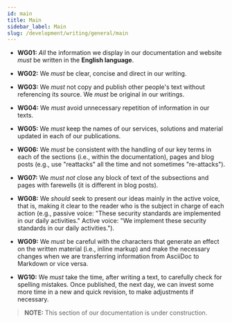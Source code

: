 ```yaml
---
id: main
title: Main
sidebar_label: Main
slug: /development/writing/general/main
---
```


* **WG01:** *All* the information we display in our documentation and website
  *must* be written in the **English language**.

* **WG02:** We *must* be clear, concise and direct in our writing.

* **WG03:** We *must* not copy and publish other people's text
  without referencing its source.
  We *must* be original in our writings.

* **WG04:** We *must* avoid unnecessary repetition of information in our texts.

* **WG05:** We *must* keep the names of our services, solutions and material
  updated in each of our publications.

* **WG06:** We *must* be consistent with the handling of our key terms
  in each of the sections (i.e., within the documentation),
  pages and blog posts
  (e.g., use "reattacks" all the time and not sometimes "re-attacks").

* **WG07:** We *must not* close any block of text of the subsections and pages
  with farewells (it is different in blog posts).

* **WG08:** We *should* seek to present our ideas mainly in the active voice,
  that is, making it clear to the reader
  who is the subject in charge of each action
  (e.g., passive voice:
  "These security standards are implemented in our daily activities."
  Active voice:
  "We implement these security standards in our daily activities.").

* **WG09:** We *must* be careful with the characters
  that generate an effect on the written material (i.e., inline markup)
  and make the necessary changes when we are transferring information
  from AsciiDoc to Markdown or vice versa.

* **WG10:** We *must* take the time, after writing a text,
  to carefully check for spelling mistakes.
  Once published, the next day,
  we can invest some more time in a new and quick revision,
  to make adjustments if necessary.

> **NOTE:**
> This section of our documentation is under construction.
